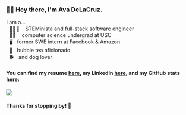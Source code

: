 ### 👋🏼 Hey there, I'm Ava DeLaCruz.
I am a...  
&nbsp; 👩🏻‍💻 &nbsp;&nbsp; STEMinista and full-stack software engineer  
&nbsp; ✌🏼 &nbsp;&nbsp; computer science undergrad at USC  
&nbsp; 🖥 &nbsp;&nbsp;former SWE intern at Facebook & Amazon  
&nbsp; 🍵 &nbsp;&nbsp;bubble tea aficionado  
&nbsp; 🐕 &nbsp;&nbsp;and dog lover

#### You can find my resume [here](https://github.com/AvaDeLaCruz/DeLaCruz_Ava.pdf/blob/master/DeLaCruz_Ava.pdf), my LinkedIn [here](https://www.linkedin.com/in/ava-delacruz/), and my GitHub stats here:
<a href="https://github.com/anuraghazra/github-readme-stats">
  <img src="https://github-readme-stats.vercel.app/api?username=AvaDeLaCruz&theme=vue&hide=stars&count_private=true&show_icons=true" />
</a>


#### Thanks for stopping by! 🥰




<!--
**AvaDeLaCruz/AvaDeLaCruz** is a ✨ _special_ ✨ repository because its `README.md` (this file) appears on your GitHub profile.

Here are some ideas to get you started:

- 🔭 I’m currently working on ...
- 🌱 I’m currently learning ...
- 👯 I’m looking to collaborate on ...
- 🤔 I’m looking for help with ...
- 💬 Ask me about ...
- 📫 How to reach me: ...
- 😄 Pronouns: ...
- ⚡ Fun fact: ...

<img align="left" src="https://media.giphy.com/media/WSyz8TouS9jfW/giphy.gif"/></img>

-->
 
